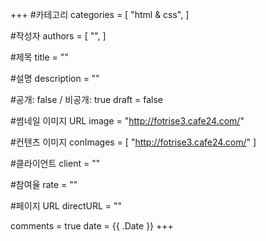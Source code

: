 +++
#카테고리
categories = [
    "html & css",
]

#작성자
authors = [
    "",
]

#제목
title = ""

#설명
description = ""

#공개: false / 비공개: true
draft = false

#썸네일 이미지 URL
image = "http://fotrise3.cafe24.com/"

#컨텐츠 이미지
conImages = [
    "http://fotrise3.cafe24.com/"
]

#클라이언트
client = ""

#참여율
rate = ""

#페이지 URL
directURL = ""

comments = true
date = {{ .Date }}
+++

<!-- 게시글 내용 -->